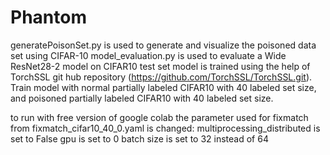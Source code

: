# Phantom

generatePoisonSet.py is used to generate and visualize the poisoned data set using CIFAR-10
model_evaluation.py is used to evaluate a Wide ResNet28-2 model on CIFAR10 test set
model is trained using the help of TorchSSL git hub repository (https://github.com/TorchSSL/TorchSSL.git). Train model with normal partially labeled CIFAR10 with 40 labeled set size, and poisoned partially labeled CIFAR10 with 40 labeled set size. 

to run with free version of google colab the parameter used for fixmatch from fixmatch_cifar10_40_0.yaml is changed:
multiprocessing_distributed is set to False
gpu is set to 0
batch size is set to 32 instead of 64

